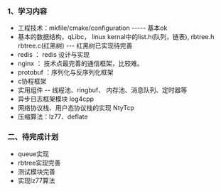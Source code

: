 ### 1、学习内容

- 工程技术：mkfile/cmake/configuration          ----- 基本ok 
- 基本的数据结构，qLibc， linux kernal中的list.h(队列，链表), rbtree.h rbtree.c(红黑树) --- 红黑树已实现待完善
- redis  ： redis 设计与实现
- nginx ： 技术点最完善的通信框架，比较难。
- protobuf ：序列化与反序列化框架
- c协程框架
- 实用组件 -- 线程池、ringbuf、 内存池、消息队列、定时器等 
- 异步日志框架模块 log4cpp
- 网络协议栈、用户态协议栈的实现 NtyTcp
-  压缩算法：lz77、deflate

### 二、待完成计划

- queue实现
- rbtree实现完善
- 测试模块完善
- 实现lz77算法
